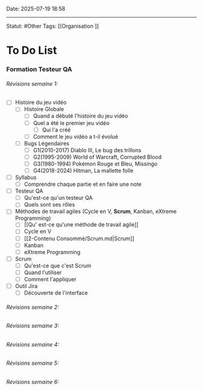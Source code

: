Date: 2025-07-19 18:58

---
Statut: #Other
Tags: [[Organisation ]] 
# To Do List



### Formation Testeur QA

###### Révisions semaine 1:
- [ ] Histoire du jeu vidéo
	- [ ] Histoire Globale
		- [ ] Quand a débuté l'histoire du jeu vidéo
		- [ ] Quel a été le premier jeu vidéo
			- [ ] Qui l'a créé
		- [ ] Comment le jeu vidéo a t-il évolué
	- [ ] Bugs Légendaires
		- [ ] G1(2010-2017) Diablo III, Le bug des trillons
		- [ ] G2(1995-2009) World of Warcraft, Corrupted Blood
		- [ ] G3(1980-1994) Pokémon Rouge et Bleu, Missingo
		- [ ] G4(2018-2024) Hitman, La mallette folle
- [ ] Syllabus
	- [ ] Comprendre chaque partie et en faire une note
- [ ] Testeur QA
	- [ ] Qu'est-ce qu'un testeur QA
	- [ ] Quels sont ses rôles
- [ ] Méthodes de travail agiles (Cycle en V, **Scrum**, Kanban, eXtreme Programming)
	- [ ] [[Qu' est-ce qu'une méthode de travail agile]]
	- [ ] Cycle en V
	- [ ] [[2-Contenu Consommé/Scrum.md|Scrum]]
	- [ ] Kanban
	- [ ] eXtreme Programming
- [ ] Scrum
	- [ ] Qu'est-ce que c'est Scrum
	- [ ] Quand l'utiliser
	- [ ] Comment l'appliquer
- [ ] Outil Jira
	- [ ] Découverte de l'interface

###### Révisions semaine 2: 

###### Révisions semaine 3: 

###### Révisions semaine 4: 

###### Révisions semaine 5: 

###### Révisions semaine 6:  

